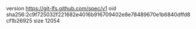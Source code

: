 version https://git-lfs.github.com/spec/v1
oid sha256:2c9f725032f221682e4016b916709402e8e78489670e1b6840dffd8cf1b26925
size 12054

